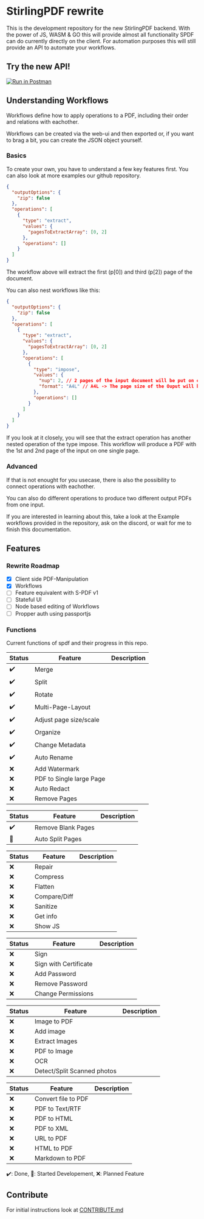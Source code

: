 # StirlingPDF rewrite

This is the development repository for the new StirlingPDF backend. With the power of JS, WASM & GO this will provide almost all functionality SPDF can do currently directly on the client. For automation purposes this will still provide an API to automate your workflows.

## Try the new API!

[![Run in Postman](https://run.pstmn.io/button.svg)](https://documenter.getpostman.com/view/30633786/2s9YRB1Wto)

## Understanding Workflows

Workflows define how to apply operations to a PDF, including their order and relations with eachother.

Workflows can be created via the web-ui and then exported or, if you want to brag a bit, you can create the JSON object yourself.

### Basics

To create your own, you have to understand a few key features first. You can also look at more examples our github repository.

```json
{
  "outputOptions": {
    "zip": false
  },
  "operations": [
    {
      "type": "extract",
      "values": {
        "pagesToExtractArray": [0, 2]
      },
      "operations": []
    }
  ]
}
```

The workflow above will extract the first (p\[0\]) and third (p\[2\]) page of the document.

You can also nest workflows like this:

```json
{
  "outputOptions": {
    "zip": false
  },
  "operations": [
    {
      "type": "extract",
      "values": {
        "pagesToExtractArray": [0, 2]
      },
      "operations": [
        {
          "type": "impose",
          "values": {
            "nup": 2, // 2 pages of the input document will be put on one page of the output document.
            "format": "A4L" // A4L -> The page size of the Ouput will be an A4 in Landscape. You can also use other paper formats and "P" for portrait output. 
          },
          "operations": []
        }
      ]
    }
  ]
}
```

If you look at it closely, you will see that the extract operation has another nested operation of the type impose. This workflow will produce a PDF with the 1st and 2nd page of the input on one single page.

### Advanced

If that is not enought for you usecase, there is also the possibility to connect operations with eachother.

You can also do different operations to produce two different output PDFs from one input.

If you are interested in learning about this, take a look at the Example workflows provided in the repository, ask on the discord, or wait for me to finish this documentation.

## Features

### Rewrite Roadmap

* [x] Client side PDF-Manipulation
* [x] Workflows
* [ ] Feature equivalent with S-PDF v1
* [ ] Stateful UI
* [ ] Node based editing of Workflows
* [ ] Propper auth using passportjs

### Functions

Current functions of spdf and their progress in this repo.

| Status | Feature                  | Description |
| ------ | ------------------------ | ----------- |
| ✔️   | Merge                    |             |
| ✔️   | Split                    |             |
| ✔️   | Rotate                   |             |
| ✔️   | Multi-Page-Layout        |             |
| ✔️   | Adjust page size/scale   |             |
| ✔️   | Organize                 |             |
| ✔️   | Change Metadata          |             |
| ✔️   | Auto Rename              |             |
| ❌     | Add Watermark            |             |
| ❌     | PDF to Single large Page |             |
| ❌     | Auto Redact              |             |
| ❌     | Remove Pages             |             |

| Status | Feature            | Description |
| ------ | ------------------ | ----------- |
| ✔️    | Remove Blank Pages |             |
| 🚧    | Auto Split Pages   |             |

| Status | Feature      | Description |
| ------ | ------------ | ----------- |
| ❌     | Repair       |             |
| ❌     | Compress     |             |
| ❌     | Flatten      |             |
| ❌     | Compare/Diff |             |
| ❌     | Sanitize     |             |
| ❌     | Get info     |             |
| ❌     | Show JS      |             |

| Status | Feature               | Description |
| ------ | --------------------- | ----------- |
| ❌     | Sign                  |             |
| ❌     | Sign with Certificate |             |
| ❌     | Add Password          |             |
| ❌     | Remove Password       |             |
| ❌     | Change Permissions    |             |

| Status | Feature                     | Description |
| ------ | --------------------------- | ----------- |
| ❌     | Image to PDF                |             |
| ❌     | Add image                   |             |
| ❌     | Extract Images              |             |
| ❌     | PDF to Image                |             |
| ❌     | OCR                         |             |
| ❌     | Detect/Split Scanned photos |             |

| Status | Feature                  | Description |
| ------ | ------------------------ | ----------- |
| ❌     | Convert file to PDF      |             |
| ❌     | PDF to Text/RTF          |             |
| ❌     | PDF to HTML              |             |
| ❌     | PDF to XML               |             |
| ❌     | URL to PDF               |             |
| ❌     | HTML to PDF              |             |
| ❌     | Markdown to PDF          |             |


✔️: Done, 🚧: Started Developement, ❌: Planned Feature

## Contribute

For initial instructions look at [CONTRIBUTE.md](./CONTRIBUTE.md)
